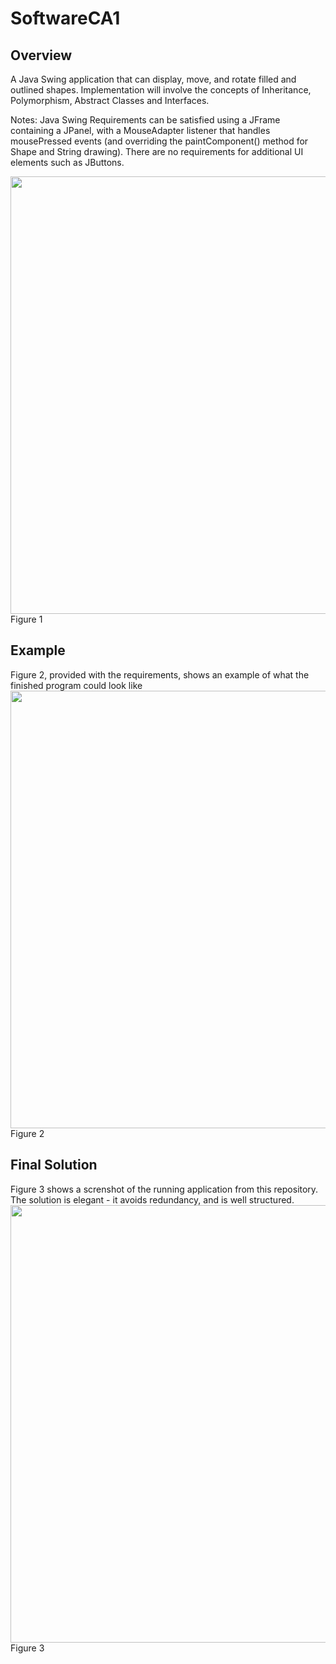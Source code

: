 # SoftwareCA1

##  Overview
A Java Swing application that can display, move, and rotate filled and outlined shapes.
Implementation will involve the concepts of Inheritance, Polymorphism, Abstract Classes and 
Interfaces.

Notes:
Java Swing Requirements can be satisfied using a JFrame containing a JPanel, with a 
MouseAdapter listener that handles mousePressed events (and overriding the 
paintComponent() method for Shape and String drawing). There are no requirements for 
additional UI elements such as JButtons.

<img src="https://user-images.githubusercontent.com/74976200/139338235-34e842fa-afeb-4f58-8aa0-1e43b0be4046.png" width="700">
Figure 1

## Example
Figure 2, provided with the requirements, shows an example of what the finished program could look like  
<img src="https://user-images.githubusercontent.com/74976200/139339282-16278f6f-c859-4bb6-99a0-2f0923d3dd90.png" width="700">  
Figure 2

## Final Solution
Figure 3 shows a screnshot of the running application from this repository.  
The solution is elegant - it avoids redundancy, and is well structured. 
<img src="https://user-images.githubusercontent.com/74976200/139340949-02142aac-480e-4b77-b505-695bef3376ab.png" width="700">  
Figure 3